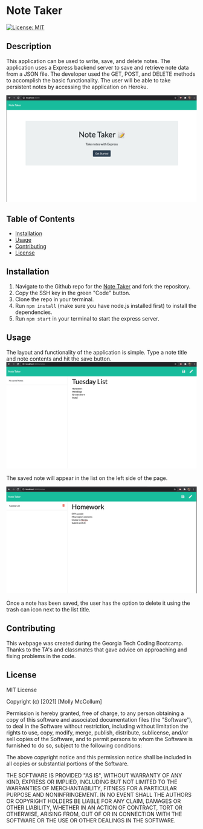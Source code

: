 # Note Taker

[![License: MIT](https://img.shields.io/badge/License-MIT-yellow.svg)](https://opensource.org/licenses/MIT)

## Description
This application can be used to write, save, and delete notes. The application uses a Express backend server to save and retrieve note data from a JSON file. The developer used the GET, POST, and DELETE methods to accomplish the basic functionality. The user will be able to take persistent notes by accessing the application on Heroku. 

![Note Taker Homepage](./assets/images/homepage.png)

## Table of Contents

* [Installation](#Installation)
* [Usage](#Usage)
* [Contributing](#Contributing)
* [License](#License)

## Installation

1. Navigate to the Github repo for the [Note Taker](https://github.com/mollymccollumwx/note-taker) and fork the repository. 
2. Copy the SSH key in the green "Code" button.
3. Clone the repo in your terminal.
4. Run `npm install` (make sure you have node.js installed first) to install the dependencies.
5. Run `npm start` in your terminal to start the express server. 

## Usage
The layout and functionality of the application is simple. Type a note title and note contents and hit the save button. 
![Note Taker Example](./assets/images/note1.png)

The saved note will appear in the list on the left side of the page. 

![Note Taker Example](./assets/images/note2.png)

Once a note has been saved, the user has the option to delete it using the trash can icon next to the list title. 

## Contributing

This webpage was created during the Georgia Tech Coding Bootcamp. Thanks to the TA's and classmates that gave advice on approaching and fixing problems in the code. 

## License
MIT License

Copyright (c) [2021] [Molly McCollum]

Permission is hereby granted, free of charge, to any person obtaining a copy of this software and associated documentation files (the "Software"), to deal in the Software without restriction, including without limitation the rights to use, copy, modify, merge, publish, distribute, sublicense, and/or sell copies of the Software, and to permit persons to whom the Software is furnished to do so, subject to the following conditions:

The above copyright notice and this permission notice shall be included in all copies or substantial portions of the Software.

THE SOFTWARE IS PROVIDED "AS IS", WITHOUT WARRANTY OF ANY KIND, EXPRESS OR IMPLIED, INCLUDING BUT NOT LIMITED TO THE WARRANTIES OF MERCHANTABILITY, FITNESS FOR A PARTICULAR PURPOSE AND NONINFRINGEMENT. IN NO EVENT SHALL THE AUTHORS OR COPYRIGHT HOLDERS BE LIABLE FOR ANY CLAIM, DAMAGES OR OTHER LIABILITY, WHETHER IN AN ACTION OF CONTRACT, TORT OR OTHERWISE, ARISING FROM, OUT OF OR IN CONNECTION WITH THE SOFTWARE OR THE USE OR OTHER DEALINGS IN THE SOFTWARE.











